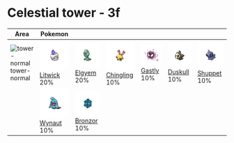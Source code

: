 # Celestial tower - 3f

| Area                                                                    | Pokemon                                                                                      | &nbsp;                                                                                       | &nbsp;                                                                                           | &nbsp;                                                                                     | &nbsp;                                                                                       | &nbsp;                                                                                       |
| ----------------------------------------------------------------------- | -------------------------------------------------------------------------------------------- | -------------------------------------------------------------------------------------------- | ------------------------------------------------------------------------------------------------ | ------------------------------------------------------------------------------------------ | -------------------------------------------------------------------------------------------- | -------------------------------------------------------------------------------------------- |
| ![tower-normal](../../img/items/tower-normal.png)<br/>tower-normal<br/> | ![litwick](../../img/pokemon/607.png) <br/>[Litwick](/blaze-black-wiki/pokemon/607) <br/>20% | ![elgyem](../../img/pokemon/605.png) <br/>[Elgyem](/blaze-black-wiki/pokemon/605) <br/>20%   | ![chingling](../../img/pokemon/433.png) <br/>[Chingling](/blaze-black-wiki/pokemon/433) <br/>10% | ![gastly](../../img/pokemon/092.png) <br/>[Gastly](/blaze-black-wiki/pokemon/092) <br/>10% | ![duskull](../../img/pokemon/355.png) <br/>[Duskull](/blaze-black-wiki/pokemon/355) <br/>10% | ![shuppet](../../img/pokemon/353.png) <br/>[Shuppet](/blaze-black-wiki/pokemon/353) <br/>10% |
|                                                                         | ![wynaut](../../img/pokemon/360.png) <br/>[Wynaut](/blaze-black-wiki/pokemon/360) <br/>10%   | ![bronzor](../../img/pokemon/436.png) <br/>[Bronzor](/blaze-black-wiki/pokemon/436) <br/>10% |